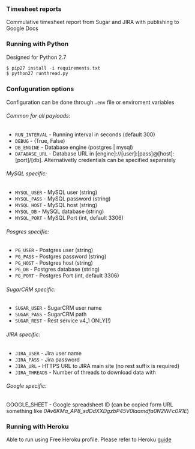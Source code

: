 ### Timesheet reports 
Commulative timesheet report from Sugar and JIRA with publishing to Google Docs 
### Running with Python
Designed for Python 2.7 
```python 
$ pip27 install -i requirements.txt
$ python27 runthread.py
```
### Confuguration options
Configuration can be done through `.env` file or enviroment variables
###### Common for all payloads:
- `RUN_INTERVAL` - Running interval in seconds (default 300)
- `DEBUG` - (True, False)
- `DB_ENGINE` - Database engine (postgres | mysql) 
- `DATABASE_URL` - Database URL in [engine]://[user]:[pass]@[host]:[port]/[db]. Alternativetly credentials can be specified separately
###### MySQL specific:
- `MYSQL_USER` - MySQL user (string)
- `MYSQL_PASS` - MySQL password (string)
- `MYSQL_HOST` - MySQL host (string)
- `MYSQL_DB` - MySQL database (string)
- `MYSQL_PORT` - MySQL Port (int, default 3306)
###### Posgres specific:
- `PG_USER` - Postgres user (string)
- `PG_PASS` - Postgres password (string)
- `PG_HOST` - Postgres host (string)
- `PG_DB` - Postgres database (string)
- `PG_PORT` - Postgres Port (int, default 3306)
###### SugarCRM specific:
- `SUGAR_USER` - SugarCRM user name
- `SUGAR_PASS` - SugarCRM path
- `SUGAR_REST` - Rest service v4_1 ONLY(!)
###### JIRA specific:
- `JIRA_USER` - Jira user name
- `JIRA_PASS` - Jira password
- `JIRA_URL` - HTTPS URL to JIRA main site (no rest suffix is required)
- `JIRA_THREADS` - Number of threads to download data with
###### Google specific:
GOOGLE_SHEET - Google spreadsheet ID (can be copied form URL something like *0Av6KMa_AP8_sdDdXXDgzbP45V0laamdfa0N2WFc0R1E*)
### Running with Heroku
Able to run using Free Heroku profile. Please refer to Heroku [guide](https://devcenter.heroku.com/articles/getting-started-with-python)
